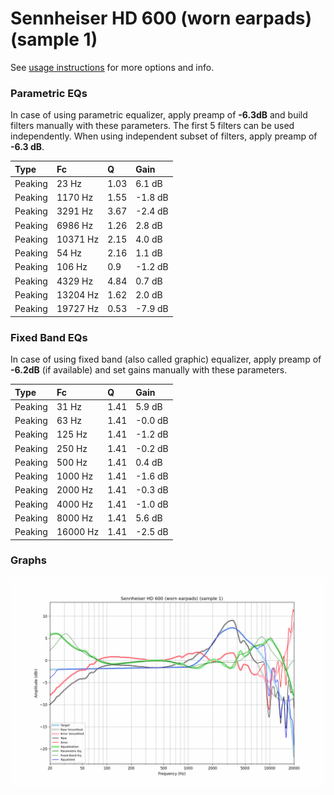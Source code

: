 # Sennheiser HD 600 (worn earpads) (sample 1)
See [usage instructions](https://github.com/jaakkopasanen/AutoEq#usage) for more options and info.

### Parametric EQs
In case of using parametric equalizer, apply preamp of **-6.3dB** and build filters manually
with these parameters. The first 5 filters can be used independently.
When using independent subset of filters, apply preamp of **-6.3 dB**.

| Type    | Fc       |    Q | Gain    |
|:--------|:---------|:-----|:--------|
| Peaking | 23 Hz    | 1.03 | 6.1 dB  |
| Peaking | 1170 Hz  | 1.55 | -1.8 dB |
| Peaking | 3291 Hz  | 3.67 | -2.4 dB |
| Peaking | 6986 Hz  | 1.26 | 2.8 dB  |
| Peaking | 10371 Hz | 2.15 | 4.0 dB  |
| Peaking | 54 Hz    | 2.16 | 1.1 dB  |
| Peaking | 106 Hz   | 0.9  | -1.2 dB |
| Peaking | 4329 Hz  | 4.84 | 0.7 dB  |
| Peaking | 13204 Hz | 1.62 | 2.0 dB  |
| Peaking | 19727 Hz | 0.53 | -7.9 dB |

### Fixed Band EQs
In case of using fixed band (also called graphic) equalizer, apply preamp of **-6.2dB**
(if available) and set gains manually with these parameters.

| Type    | Fc       |    Q | Gain    |
|:--------|:---------|:-----|:--------|
| Peaking | 31 Hz    | 1.41 | 5.9 dB  |
| Peaking | 63 Hz    | 1.41 | -0.0 dB |
| Peaking | 125 Hz   | 1.41 | -1.2 dB |
| Peaking | 250 Hz   | 1.41 | -0.2 dB |
| Peaking | 500 Hz   | 1.41 | 0.4 dB  |
| Peaking | 1000 Hz  | 1.41 | -1.6 dB |
| Peaking | 2000 Hz  | 1.41 | -0.3 dB |
| Peaking | 4000 Hz  | 1.41 | -1.0 dB |
| Peaking | 8000 Hz  | 1.41 | 5.6 dB  |
| Peaking | 16000 Hz | 1.41 | -2.5 dB |

### Graphs
![](./Sennheiser%20HD%20600%20(worn%20earpads)%20(sample%201).png)